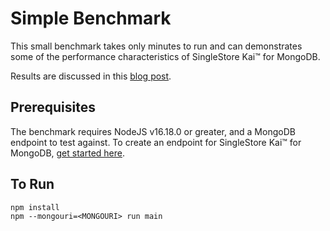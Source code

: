 # Simple Benchmark

This small benchmark takes only minutes to run and can demonstrates some of the
performance characteristics of SingleStore Kai™ for MongoDB.

Results are discussed in this
[blog post](http://singlestore.com/blog/singlestore-kai-real-time-analytics-benchmarks).

## Prerequisites

The benchmark requires NodeJS v16.18.0 or greater, and a MongoDB endpoint to
test against. To create an endpoint for SingleStore Kai™ for MongoDB,
[get started here](Singlestore.com/cloud–trial/Kai).

## To Run

```shell
npm install
npm --mongouri=<MONGOURI> run main
```
